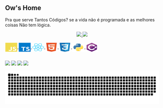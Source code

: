 ## Ow's Home
Pra que serve
Tantos Códigos?
se a vida
não é programada
e as melhores coisas
Não tem lógica.
<div align="center">
  <a href="https://github.com/OlavoW">
  <img height="180em" src="https://github-readme-stats.vercel.app/api?username=OlavoW&show_icons=true&theme=tokyonight&include_all_commits=true&count_private=true"/>  
  <img height="145em" src="https://github-readme-stats.vercel.app/api/top-langs/?username=OlavoW&layout=compact&langs_count=7&theme=tokyonight"/>
</div>
  <div style="display: inline_block"><br>
  <img align="center" alt="Ow's-Js" height="30" width="40" src="https://raw.githubusercontent.com/devicons/devicon/master/icons/javascript/javascript-plain.svg">
  <img align="center" alt="Ow's-Ts" height="30" width="40" src="https://raw.githubusercontent.com/devicons/devicon/master/icons/typescript/typescript-plain.svg">
  <img align="center" alt="Ow's-React" height="30" width="40" src="https://raw.githubusercontent.com/devicons/devicon/master/icons/react/react-original.svg">
  <img align="center" alt="Ow's-HTML" height="30" width="40" src="https://raw.githubusercontent.com/devicons/devicon/master/icons/html5/html5-original.svg">
  <img align="center" alt="Ow's-CSS" height="30" width="40" src="https://raw.githubusercontent.com/devicons/devicon/master/icons/css3/css3-original.svg">
  <img align="center" alt="Ow's-Python" height="30" width="40" src="https://raw.githubusercontent.com/devicons/devicon/master/icons/python/python-original.svg">
  <img align="center" alt="Ow's-Csharp" height="30" width="40" src="https://raw.githubusercontent.com/devicons/devicon/master/icons/csharp/csharp-original.svg">
</div>
</div>
  
  ##
  
  <div> 
  <a href="https://www.youtube.com/channel/UCgNAGSzpOv3dYu3DtECHLSQ" target="_blank"><img src="https://img.shields.io/badge/YouTube-FF0000?style=for-the-badge&logo=youtube&logoColor=white" target="_blank"></a>
  <a href="https://www.instagram.com/olavow21" target="_blank"><img src="https://img.shields.io/badge/-Instagram-%23E4405F?style=for-the-badge&logo=instagram&logoColor=white" target="_blank"></a>
 	<a href="https://www.twitch.tv/olavow22" target="_blank"><img src="https://img.shields.io/badge/Twitch-9146FF?style=for-the-badge&logo=twitch&logoColor=white" target="_blank"></a>
 <a href="https://discord.gg/myUWA9mndG" target="_blank"><img src="https://img.shields.io/badge/Discord-7289DA?style=for-the-badge&logo=discord&logoColor=white" target="_blank"></a> 
 
  ![Snake animation](https://github.com/olavow/olavow/blob/output/github-contribution-grid-snake.svg)
    
  </div>  
